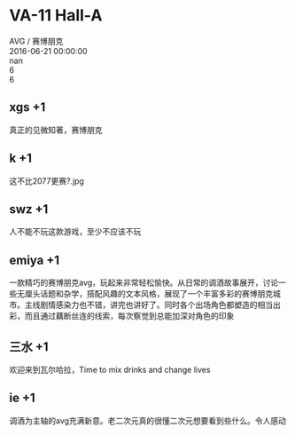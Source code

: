 



# VA-11 Hall-A
  
AVG / 赛博朋克  
2016-06-21 00:00:00  
nan  
6  
6
## xgs +1


真正的见微知著，赛博朋克
## k +1


这不比2077更赛?.jpg
## swz +1


人不能不玩这款游戏，至少不应该不玩
## emiya +1


一款精巧的赛博朋克avg，玩起来非常轻松愉快。从日常的调酒故事展开，讨论一些无厘头话题和杂学，搭配风趣的文本风格，展现了一个丰富多彩的赛博朋克城市。主线剧情感染力也不错，讲完也讲好了。同时各个出场角色都塑造的相当出彩，而且通过藕断丝连的线索，每次察觉到总能加深对角色的印象
## 三水 +1


欢迎来到瓦尔哈拉，Time to mix drinks and change lives
## ie +1


调酒为主轴的avg充满新意。老二次元真的很懂二次元想要看到些什么。令人感动